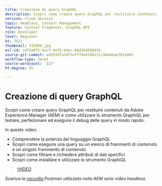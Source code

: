 ```yaml
---
title: Creazione di query GraphQL
description: Scopri come creare query GraphQL per restituire contenuti da Adobe Experience Manager (AEM) e come utilizzare lo strumento GraphiQL per testare, perfezionare ed eseguire il debug delle query in modo rapido.
version: Cloud Service
topic: Headless, Content Management
feature: Content Fragments, GraphQL API
role: Developer
level: Beginner
kt: 7621
thumbnail: 332860.jpg
exl-id: c4f2e8f5-6acf-4efb-bdec-84d264568856
source-git-commit: ad203d7a34f5eff7de4768131c9b4ebae261da93
workflow-type: tm+mt
source-wordcount: '117'
ht-degree: 0%

---
```


# Creazione di query GraphQL

Scopri come creare query GraphQL per restituire contenuti da Adobe Experience Manager (AEM) e come utilizzare lo strumento GraphiQL per testare, perfezionare ed eseguire il debug delle query in modo rapido.

In questo video:

+ Comprendere la potenza del linguaggio GraphQL
+ Scopri come eseguire una query su un elenco di frammenti di contenuto e un singolo frammento di contenuto
+ Scopri come filtrare e richiedere attributi di dati specifici
+ Scopri come installare e utilizzare lo strumento GraphiQL

>[!VIDEO](https://video.tv.adobe.com/v/332860/?quality=12&learn=on)

_Scarica la  [raccolta ](./assets/aem-headless-video-series.postman_collection.json) Postman utilizzata nella AEM serie video headless._

